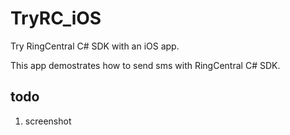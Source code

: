 # TryRC_iOS

Try RingCentral C# SDK with an iOS app.

This app demostrates how to send sms with RingCentral C# SDK.


## todo

1. screenshot
